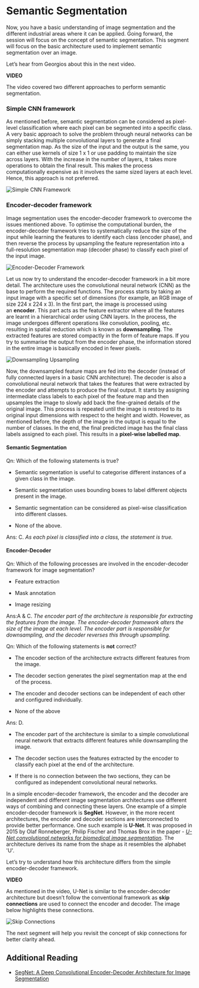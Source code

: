 # Semantic Segmentation

Now, you have a basic understanding of image segmentation and the different industrial areas where it can be applied. Going forward, the session will focus on the concept of semantic segmentation. This segment will focus on the basic architecture used to implement semantic segmentation over an image.

Let’s hear from Georgios about this in the next video.

**VIDEO**

The video covered two different approaches to perform semantic segmentation.

###  Simple CNN framework

As mentioned before, semantic segmentation can be considered as pixel-level classification where each pixel can be segmented into a specific class. A very basic approach to solve the problem through neural networks can be simply stacking multiple convolutional layers to generate a final segmentation map. As the size of the input and the output is the same, you can either use kernels of size 1 x 1 or use padding to maintain the size across layers. With the increase in the number of layers, it takes more operations to obtain the final result. This makes the process computationally expensive as it involves the same sized layers at each level. Hence, this approach is not preferred.

![Simple CNN Framework](https://i.ibb.co/vdZSk8H/Simple-CNN-Framework.png)

### Encoder-decoder framework

Image segmentation uses the encoder-decoder framework to overcome the issues mentioned above. To optimise the computational burden, the encoder-decoder framework tries to systematically reduce the size of the input while learning the features to identify each class (encoder phase), and then reverse the process by upsampling the feature representation into a full-resolution segmentation map (decoder phase) to classify each pixel of the input image.

![Encoder-Decoder Framework](https://i.ibb.co/3rysCKb/Encoder-Decoder-Framework.jpg)

Let us now try to understand the encoder-decoder framework in a bit more detail. The architecture uses the convolutional neural network (CNN) as the base to perform the required functions. The process starts by taking an input image with a specific set of dimensions (for example, an RGB image of size 224 x 224 x 3). In the first part, the image is processed using an **encoder**. This part acts as the feature extractor where all the features are learnt in a hierarchical order using CNN layers. In the process, the image undergoes different operations like convolution, pooling, etc. resulting in spatial reduction which is known as **downsampling**. The extracted features are stored compactly in the form of feature maps. If you try to summarise the output from the encoder phase, the information stored in the entire image is basically encoded in fewer pixels.

![Downsampling Upsampling](https://i.ibb.co/z4s4Zrm/Downsampling-Upsampling.png)

Now, the downsampled feature maps are fed into the decoder (instead of fully connected layers in a basic CNN architecture). The decoder is also a convolutional neural network that takes the features that were extracted by the encoder and attempts to produce the final output. It starts by assigning intermediate class labels to each pixel of the feature map and then upsamples the image to slowly add back the fine-grained details of the original image. This process is repeated until the image is restored to its original input dimensions with respect to the height and width. However, as mentioned before, the depth of the image in the output is equal to the number of classes. In the end, the final predicted image has the final class labels assigned to each pixel. This results in a **pixel-wise labelled map**.

#### Semantic Segmentation

Qn: Which of the following statements is true?

- Semantic segmentation is useful to categorise different instances of a given class in the image.

- Semantic segmentation uses bounding boxes to label different objects present in the image.

- Semantic segmentation can be considered as pixel-wise classification into different classes.

- None of the above.

Ans: C. *As each pixel is classified into a class, the statement is true.*

#### Encoder-Decoder

Qn: Which of the following processes are involved in the encoder-decoder framework for image segmentation?

- Feature extraction

- Mask annotation

- Image resizing

Ans:A & C. *The encoder part of the architecture is responsible for extracting the features from the image. The encoder-decoder framework alters the size of the image at each level. The encoder part is responsible for downsampling, and the decoder reverses this through upsampling.*

Qn: Which of the following statements is **not** correct?

- The encoder section of the architecture extracts different features from the image.

- The decoder section generates the pixel segmentation map at the end of the process.

- The encoder and decoder sections can be independent of each other and configured individually.

- None of the above

Ans: D. 

- The encoder part of the architecture is similar to a simple convolutional neural network that extracts different features while downsampling the image.

- The decoder section uses the features extracted by the encoder to classify each pixel at the end of the architecture.

- If there is no connection between the two sections, they can be configured as independent convolutional neural networks.

In a simple encoder-decoder framework, the encoder and the decoder are independent and different image segmentation architectures use different ways of combining and connecting these layers. One example of a simple encoder-decoder framework is **SegNet**. However, in the more recent architectures, the encoder and decoder sections are interconnected to provide better performance. One such example is **U-Net**. It was proposed in 2015 by Olaf Ronneberger, Philip Fischer and Thomas Brox in the paper - [_U-Net convolutional networks for biomedical image segmentation_](https://arxiv.org/abs/1505.04597). The architecture derives its name from the shape as it resembles the alphabet 'U'.

Let’s try to understand how this architecture differs from the simple encoder-decoder framework.

**VIDEO**

As mentioned in the video, U-Net is similar to the encoder-decoder architecture but doesn’t follow the conventional framework as **skip connections** are used to connect the encoder and decoder. The image below highlights these connections.

![Skip Connections](https://i.ibb.co/DLvpR7W/Skip-Connections.png)

The next segment will help you revisit the concept of skip connections for better clarity ahead.

## Additional Reading

-   [SegNet: A Deep Convolutional Encoder-Decoder Architecture for Image Segmentation](https://arxiv.org/abs/1511.00561)
